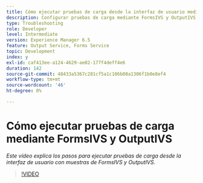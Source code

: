 ```yaml
---
title: Cómo ejecutar pruebas de carga desde la interfaz de usuario mediante muestras OOTB FormsIVS y OutputIVS
description: Configurar pruebas de carga mediante FormsIVS y OutputIVS
type: Troubleshooting
role: Developer
level: Intermediate
version: Experience Manager 6.5
feature: Output Service, Forms Service
topic: Development
index: y
exl-id: caf413ee-a124-4629-ae02-177f4deff4e6
duration: 142
source-git-commit: 48433a5367c281cf5a1c106b08a1306f1b0e8ef4
workflow-type: tm+mt
source-wordcount: '46'
ht-degree: 0%

---
```


# Cómo ejecutar pruebas de carga mediante FormsIVS y OutputIVS

*Este vídeo explica los pasos para ejecutar pruebas de carga desde la interfaz de usuario con muestras de FormsIVS y OutputIVS.*

>[!VIDEO](https://video.tv.adobe.com/v/3441472?quality=12&learn=on&captions=spa)
